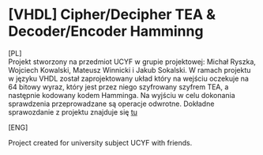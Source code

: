 # [VHDL] Cipher/Decipher TEA & Decoder/Encoder Hamminng

[PL]\
Projekt stworzony na przedmiot UCYF w grupie projektowej: Michał Ryszka, Wojciech Kowalski, Mateusz Winnicki i Jakub Sokalski.
W ramach projektu w języku VHDL został zaprojektowany układ który na wejściu oczekuje na 64 bitowy wyraz, 
który jest przez niego szyfrowany szyfrem TEA, a następnie kodowany kodem Hamminga. Na wyjściu w celu dokonania
sprawdzenia przeprowadzane są operacje odwrotne. Dokładne sprawozdanie z projektu znajduje się [tu](-VHDL-Cipher-Decipher-TEA-and-Decoder-Encoder-Hamminng-/UCYF_PROJEKT_Ryszka_Kowalski_Winnicki_Sokalski.pdf)

[ENG]

Project created for university subject UCYF with friends. 




